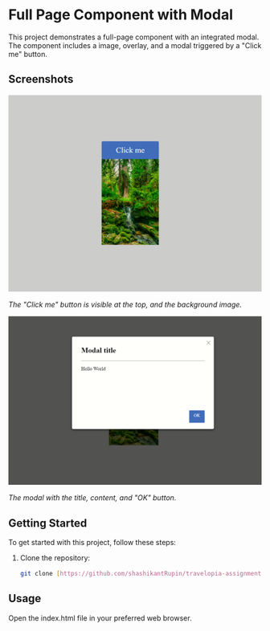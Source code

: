 # Full Page Component with Modal

This project demonstrates a full-page component with an integrated modal. The component includes a  image, overlay, and a modal triggered by a "Click me" button.

## Screenshots

![Screenshot 1](images/Screenshot1.png)

*The "Click me" button is visible at the top, and the background image.*

![Screenshot 2](images/Screenshot2.png)

*The modal with the title, content, and "OK" button.*

## Getting Started

To get started with this project, follow these steps:

1. Clone the repository:

   ```bash
   git clone [https://github.com/shashikantRupin/travelopia-assignment]
## Usage
Open the index.html file in your preferred web browser.
